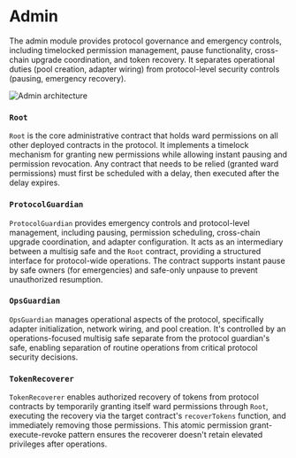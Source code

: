 # Admin

The admin module provides protocol governance and emergency controls, including timelocked permission management, pause functionality, cross-chain upgrade coordination, and token recovery. It separates operational duties (pool creation, adapter wiring) from protocol-level security controls (pausing, emergency recovery).

![Admin architecture](http://www.plantuml.com/plantuml/proxy?cache=no&src=https://raw.githubusercontent.com/centrifuge/protocol/c8eba945b734afcabcead556b7c8c00561828268/docs/architecture/admin.puml)

### `Root`

`Root` is the core administrative contract that holds ward permissions on all other deployed contracts in the protocol. It implements a timelock mechanism for granting new permissions while allowing instant pausing and permission revocation. Any contract that needs to be relied (granted ward permissions) must first be scheduled with a delay, then executed after the delay expires.

### `ProtocolGuardian`

`ProtocolGuardian` provides emergency controls and protocol-level management, including pausing, permission scheduling, cross-chain upgrade coordination, and adapter configuration. It acts as an intermediary between a multisig safe and the `Root` contract, providing a structured interface for protocol-wide operations. The contract supports instant pause by safe owners (for emergencies) and safe-only unpause to prevent unauthorized resumption.

### `OpsGuardian`

`OpsGuardian` manages operational aspects of the protocol, specifically adapter initialization, network wiring, and pool creation. It's controlled by an operations-focused multisig safe separate from the protocol guardian's safe, enabling separation of routine operations from critical protocol security decisions.

### `TokenRecoverer`

`TokenRecoverer` enables authorized recovery of tokens from protocol contracts by temporarily granting itself ward permissions through `Root`, executing the recovery via the target contract's `recoverTokens` function, and immediately removing those permissions. This atomic permission grant-execute-revoke pattern ensures the recoverer doesn't retain elevated privileges after operations.